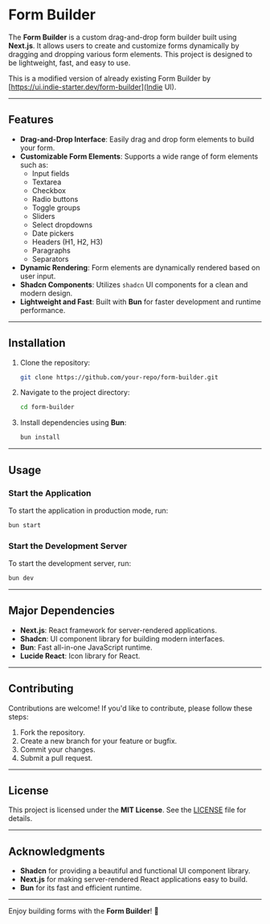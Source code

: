 # Form Builder

The **Form Builder** is a custom drag-and-drop form builder built using **Next.js**. It allows users to create and customize forms dynamically by dragging and dropping various form elements. This project is designed to be lightweight, fast, and easy to use.

This is a modified version of already existing Form Builder by [https://ui.indie-starter.dev/form-builder](Indie UI).

---

## Features

- **Drag-and-Drop Interface**: Easily drag and drop form elements to build your form.
- **Customizable Form Elements**: Supports a wide range of form elements such as:
  - Input fields
  - Textarea
  - Checkbox
  - Radio buttons
  - Toggle groups
  - Sliders
  - Select dropdowns
  - Date pickers
  - Headers (H1, H2, H3)
  - Paragraphs
  - Separators
- **Dynamic Rendering**: Form elements are dynamically rendered based on user input.
- **Shadcn Components**: Utilizes `shadcn` UI components for a clean and modern design.
- **Lightweight and Fast**: Built with **Bun** for faster development and runtime performance.

---

## Installation

1. Clone the repository:
   ```bash
   git clone https://github.com/your-repo/form-builder.git
   ```
2. Navigate to the project directory:
   ```bash
   cd form-builder
   ```
3. Install dependencies using **Bun**:
   ```bash
   bun install
   ```

---

## Usage

### Start the Application
To start the application in production mode, run:
```bash
bun start
```

### Start the Development Server
To start the development server, run:
```bash
bun dev
```
---

## Major Dependencies

- **Next.js**: React framework for server-rendered applications.
- **Shadcn**: UI component library for building modern interfaces.
- **Bun**: Fast all-in-one JavaScript runtime.
- **Lucide React**: Icon library for React.

---

## Contributing

Contributions are welcome! If you'd like to contribute, please follow these steps:

1. Fork the repository.
2. Create a new branch for your feature or bugfix.
3. Commit your changes.
4. Submit a pull request.

---

## License

This project is licensed under the **MIT License**. See the [LICENSE](LICENSE) file for details.

---

## Acknowledgments

- **Shadcn** for providing a beautiful and functional UI component library.
- **Next.js** for making server-rendered React applications easy to build.
- **Bun** for its fast and efficient runtime.

---

Enjoy building forms with the **Form Builder**! 🚀